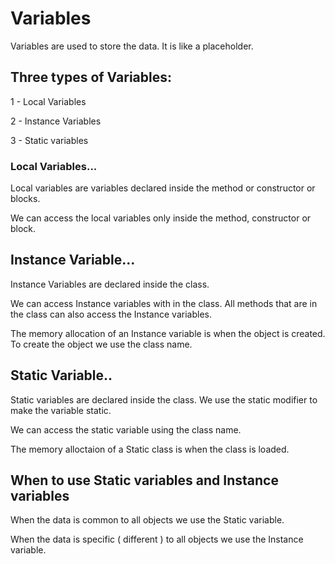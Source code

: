# Variables

Variables are used to store the data. It is like a placeholder.

## Three types of Variables: 

1 - Local Variables

2 - Instance Variables

3 - Static variables


### Local Variables...

Local variables are variables declared inside the method or constructor or blocks.

We can access the local variables only inside the method, constructor or block.


## Instance Variable...

Instance Variables are declared inside the class.

We can access Instance variables with in the class. All methods that are in the class can also access the Instance variables.

The memory allocation of an Instance variable is when the object is created. To create the object we use the class name.

## Static Variable..

Static variables are declared inside the class. We use the static modifier to make the variable static.

We can access the static variable using the class name.

The memory alloctaion of a Static class is when the class is loaded.

## When to use Static variables and Instance variables

When the data is common to all objects we use the Static variable.

When the data is specific ( different ) to all objects we use the Instance variable.
